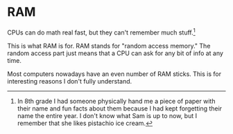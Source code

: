 # RAM

CPUs can do math real fast, but they can't remember much stuff.[^likeme]

This is what RAM is for. RAM stands for "random access memory." The random access
part just means that a CPU can ask for any bit of info at any time.

Most computers nowadays have an even number of RAM sticks. This is for interesting reasons I
don't fully understand.

[^likeme]: In 8th grade I had someone physically hand me a piece of paper with their name and
fun facts about them because I had kept forgetting their name the entire year. I don't know what
Sam is up to now, but I remember that she likes pistachio ice cream.